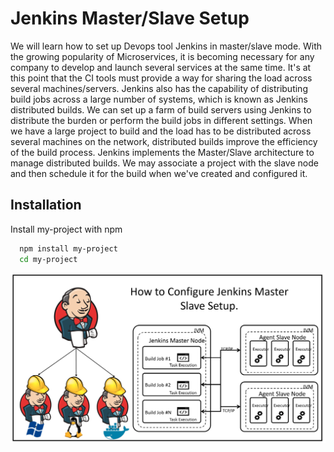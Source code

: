 # Jenkins Master/Slave Setup

We will learn how to set up Devops tool Jenkins in master/slave mode. With the growing popularity of Microservices, it is becoming necessary for any company to develop and launch several services at the same time. It's at this point that the CI tools must provide a way for sharing the load across several machines/servers. Jenkins also has the capability of distributing build jobs across a large number of systems, which is known as Jenkins distributed builds. We can set up a farm of build servers using Jenkins to distribute the burden or perform the build jobs in different settings. When we have a large project to build and the load has to be distributed across several machines on the network, distributed builds improve the efficiency of the build process. Jenkins implements the Master/Slave architecture to manage distributed builds.
We may associate a project with the slave node and then schedule it for the build when we've created and configured it.

## Installation

Install my-project with npm

```bash
  npm install my-project
  cd my-project
```

![Logo](images/master-slave-jenkins.png)
